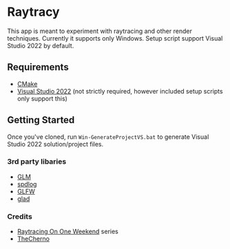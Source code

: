 # Raytracy

This app is meant to experiment with raytracing and other render techniques.
Currently it supports only Windows. Setup script support Visual Studio 2022 by default.

## Requirements
- [CMake](https://cmake.org/)
- [Visual Studio 2022](https://visualstudio.com) (not strictly required, however included setup scripts only support this)

## Getting Started
Once you've cloned, run `Win-GenerateProjectVS.bat` to generate Visual Studio 2022 solution/project files.

### 3rd party libaries
- [GLM](https://github.com/g-truc/glm)
- [spdlog](https://github.com/gabime/spdlog)
- [GLFW](https://github.com/glfw/glfw)
- [glad](https://github.com/Dav1dde/glad/tree/glad2)

### Credits
- [Raytracing On One Weekend](https://raytracing.github.io/) series
- [TheCherno](https://github.com/TheCherno)
